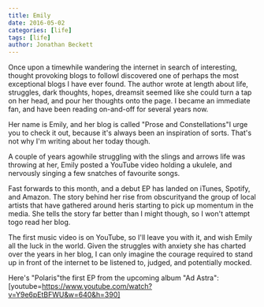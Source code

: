 ```yaml
---
title: Emily
date: 2016-05-02
categories: [life]
tags: [life]
author: Jonathan Beckett
---
```


Once upon a timewhile wandering the internet in search of interesting, thought provoking blogs to followI discovered one of perhaps the most exceptional blogs I have ever found. The author wrote at length about life, struggles, dark thoughts, hopes, dreamsit seemed like she could turn a tap on her head, and pour her thoughts onto the page. I became an immediate fan, and have been reading on-and-off for several years now.

Her name is Emily, and her blog is called "Prose and Constellations"I urge you to check it out, because it's always been an inspiration of sorts. That's not why I'm writing about her today though.

A couple of years agowhile struggling with the slings and arrows life was throwing at her, Emily posted a YouTube video holding a ukulele, and nervously singing a few snatches of favourite songs.

Fast forwards to this month, and a debut EP has landed on iTunes, Spotify, and Amazon. The story behind her rise from obscurityand the group of local artists that have gathered around heris starting to pick up momentum in the media. She tells the story far better than I might though, so I won't attempt togo read her blog.

The first music video is on YouTube, so I'll leave you with it, and wish Emily all the luck in the world. Given the struggles with anxiety she has charted over the years in her blog, I can only imagine the courage required to stand up in front of the internet to be listened to, judged, and potentially mocked.

Here's "Polaris"the first EP from the upcoming album "Ad Astra":[youtube=https://www.youtube.com/watch?v=Y9e6pEtBFWU&w=640&h=390]